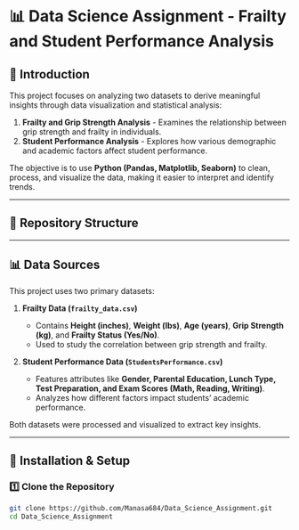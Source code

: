 # 📊 Data Science Assignment - Frailty and Student Performance Analysis

## 📌 Introduction
This project focuses on analyzing two datasets to derive meaningful insights through data visualization and statistical analysis:

1. **Frailty and Grip Strength Analysis** - Examines the relationship between grip strength and frailty in individuals.
2. **Student Performance Analysis** - Explores how various demographic and academic factors affect student performance.

The objective is to use **Python (Pandas, Matplotlib, Seaborn)** to clean, process, and visualize the data, making it easier to interpret and identify trends.

---

## 📂 Repository Structure


---

## 📊 Data Sources
This project uses two primary datasets:

1. **Frailty Data (`frailty_data.csv`)**
   - Contains **Height (inches)**, **Weight (lbs)**, **Age (years)**, **Grip Strength (kg)**, and **Frailty Status (Yes/No)**.
   - Used to study the correlation between grip strength and frailty.

2. **Student Performance Data (`StudentsPerformance.csv`)**
   - Features attributes like **Gender, Parental Education, Lunch Type, Test Preparation, and Exam Scores (Math, Reading, Writing)**.
   - Analyzes how different factors impact students’ academic performance.

Both datasets were processed and visualized to extract key insights.

---

## 🚀 Installation & Setup

### **1️⃣ Clone the Repository**
```sh
git clone https://github.com/Manasa684/Data_Science_Assignment.git
cd Data_Science_Assignment

